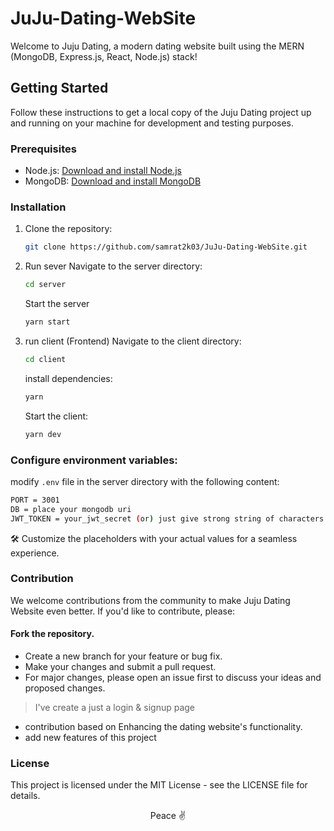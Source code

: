 # JuJu-Dating-WebSite

Welcome to Juju Dating, a modern dating website built using the MERN (MongoDB, Express.js, React, Node.js) stack! 

## Getting Started

Follow these instructions to get a local copy of the Juju Dating project up and running on your machine for development and testing purposes.

### Prerequisites

- Node.js: [Download and install Node.js](https://nodejs.org/)
- MongoDB: [Download and install MongoDB](https://www.mongodb.com/try/download/community)

### Installation

1. Clone the repository:

   ```bash
   git clone https://github.com/samrat2k03/JuJu-Dating-WebSite.git
   ```
2. Run sever
   Navigate to the server directory:
   ```bash
   cd server
   ```
   Start the server
   ```bash
   yarn start
   ```
4. run client (Frontend)
   Navigate to the client directory:
   ```bash
   cd client
   ```

   install dependencies:
   ```bash
   yarn
   ```

   Start the client:
   ```bash
   yarn dev
   ```
### Configure environment variables:
modify `.env` file in the server directory with the following content:

```bash
PORT = 3001
DB = place your mongodb uri
JWT_TOKEN = your_jwt_secret (or) just give strong string of characters
```
🛠️ Customize the placeholders with your actual values for a seamless experience.

### Contribution
We welcome contributions from the community to make Juju Dating Website even better. If you'd like to contribute, please:

#### Fork the repository.
- Create a new branch for your feature or bug fix.
-  Make your changes and submit a pull request.
- For major changes, please open an issue first to discuss your ideas and proposed changes.

> I've create a just a login & signup page 
- contribution based on Enhancing the dating website's functionality.
- add new features of this project

### License
This project is licensed under the MIT License - see the LICENSE file for details.

<p align="center">Peace ✌</p>
